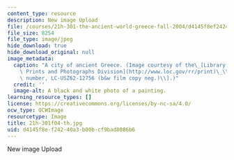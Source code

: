 ```yaml
---
content_type: resource
description: New image Upload
file: /courses/21h-301-the-ancient-world-greece-fall-2004/d4145f8ef24240a3b00bcf9bad8086b6_21h-301f04-th.jpg
file_size: 8254
file_type: image/jpeg
hide_download: true
hide_download_original: null
image_metadata:
  caption: "A city of ancient Greece. (Image courtesy of the\_[Library of Congress,\
    \ Prints and Photographs Division](http://www.loc.gov/rr/print)\_\\[reproduction\
    \ number, LC-USZ62-12756 (b&w film copy neg.)\\].)"
  credit: ''
  image-alt: A black and white photo of a painting.
learning_resource_types: []
license: https://creativecommons.org/licenses/by-nc-sa/4.0/
ocw_type: OCWImage
resourcetype: Image
title: 21h-301f04-th.jpg
uid: d4145f8e-f242-40a3-b00b-cf9bad8086b6
---
```

New image Upload